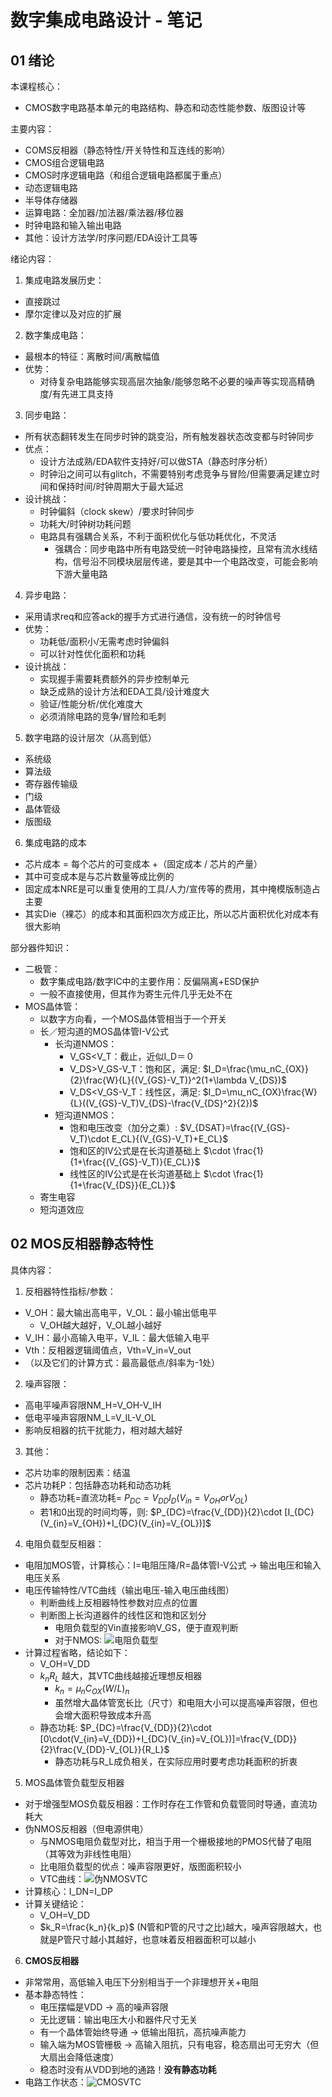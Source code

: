 # 数字集成电路设计 - 笔记

## 01 绪论
本课程核心：
- CMOS数字电路基本单元的电路结构、静态和动态性能参数、版图设计等

主要内容：
- COMS反相器（静态特性/开关特性和互连线的影响）
- CMOS组合逻辑电路
- CMOS时序逻辑电路（和组合逻辑电路都属于重点）
- 动态逻辑电路
- 半导体存储器
- 运算电路：全加器/加法器/乘法器/移位器
- 时钟电路和输入输出电路
- 其他：设计方法学/时序问题/EDA设计工具等

绪论内容：
1. 集成电路发展历史：
  - 直接跳过
  - 摩尔定律以及对应的扩展
2. 数字集成电路：
  - 最根本的特征：离散时间/离散幅值
  - 优势：
    - 对待复杂电路能够实现高层次抽象/能够忽略不必要的噪声等实现高精确度/有先进工具支持
3. 同步电路：
  - 所有状态翻转发生在同步时钟的跳变沿，所有触发器状态改变都与时钟同步
  - 优点：
    - 设计方法成熟/EDA软件支持好/可以做STA（静态时序分析）
    - 时钟沿之间可以有glitch，不需要特别考虑竞争与冒险/但需要满足建立时间和保持时间/时钟周期大于最大延迟
  - 设计挑战：
    - 时钟偏斜（clock skew）/要求时钟同步
    - 功耗大/时钟树功耗问题
    - 电路具有强耦合关系，不利于面积优化与低功耗优化，不灵活
      - 强耦合：同步电路中所有电路受统一时钟电路操控，且常有流水线结构，信号沿不同模块层层传递，要是其中一个电路改变，可能会影响下游大量电路
4. 异步电路：
  - 采用请求req和应答ack的握手方式进行通信，没有统一的时钟信号
  - 优势：
    - 功耗低/面积小/无需考虑时钟偏斜
    - 可以针对性优化面积和功耗
  - 设计挑战：
    - 实现握手需要耗费额外的异步控制单元
    - 缺乏成熟的设计方法和EDA工具/设计难度大
    - 验证/性能分析/优化难度大
    - 必须消除电路的竞争/冒险和毛刺
5. 数字电路的设计层次（从高到低）
  - 系统级
  - 算法级
  - 寄存器传输级
  - 门级
  - 晶体管级
  - 版图级
6. 集成电路的成本
  - 芯片成本 = 每个芯片的可变成本 +（固定成本 / 芯片的产量）
  - 其中可变成本是与芯片数量等成比例的
  - 固定成本NRE是可以重复使用的工具/人力/宣传等的费用，其中掩模版制造占主要
  - 其实Die（裸芯）的成本和其面积四次方成正比，所以芯片面积优化对成本有很大影响

部分器件知识：
- 二极管：
  - 数字集成电路/数字IC中的主要作用：反偏隔离+ESD保护
  - 一般不直接使用，但其作为寄生元件几乎无处不在
- MOS晶体管：
  - 以数字方向看，一个MOS晶体管相当于一个开关
  - 长／短沟道的MOS晶体管I-V公式
    - 长沟道NMOS：
      - V_GS<V_T：截止，近似I_D＝０
      - V_DS>V_GS-V_T：饱和区，满足: $I_D=\frac{\mu_nC_{OX}}{2}\frac{W}{L}{(V_{GS}-V_T)}^2(1+\lambda V_{DS})$
      - V_DS<V_GS-V_T：线性区，满足: $I_D=\mu_nC_{OX}\frac{W}{L}((V_{GS}-V_T)V_{DS}-\frac{V_{DS}^2}{2})$
    - 短沟道NMOS：
      - 饱和电压改变（加分之乘）: $V_{DSAT}=\frac{(V_{GS}-V_T)\cdot E_CL}{(V_{GS}-V_T)+E_CL}$
      - 饱和区的IV公式是在长沟道基础上 $\cdot \frac{1}{1+\frac{(V_{GS}-V_T)}{E_CL}}$
      - 线性区的IV公式是在长沟道基础上 $\cdot \frac{1}{1+\frac{V_{DS}}{E_CL}}$
  - 寄生电容
  - 短沟道效应


## 02  MOS反相器静态特性
具体内容：
1. 反相器特性指标/参数：
  - V_OH：最大输出高电平，V_OL：最小输出低电平
    - V_OH越大越好，V_OL越小越好
  - V_IH：最小高输入电平，V_IL：最大低输入电平
  - Vth：反相器逻辑阈值点，Vth=V_in=V_out
  - （以及它们的计算方式：最高最低点/斜率为-1处）
2. 噪声容限：
  - 高电平噪声容限NM_H=V_OH-V_IH
  - 低电平噪声容限NM_L=V_IL-V_OL
  - 影响反相器的抗干扰能力，相对越大越好
3. 其他：
  - 芯片功率的限制因素：结温
  - 芯片功耗P：包括静态功耗和动态功耗
    - 静态功耗=直流功耗= $P_{DC}=V_{DD}I_D(V_{in}=V_{OH}orV_{OL})$
    - 若1和0出现的时间均等，则: $P_{DC}=\frac{V_{DD}}{2}\cdot [I_{DC}(V_{in}=V_{OH})+I_{DC}(V_{in}=V_{OL})]$
4. 电阻负载型反相器：
  - 电阻加MOS管，计算核心：I=电阻压降/R=晶体管I-V公式 -> 输出电压和输入电压关系
  - 电压传输特性/VTC曲线（输出电压-输入电压曲线图）
    - 判断曲线上反相器特性参数对应点的位置
    - 判断图上长沟道器件的线性区和饱和区划分
      - 电阻负载型的Vin直接影响V_GS，便于直观判断
      - 对于NMOS: ![电阻负载型](./images/电阻负载型VTC.png "电阻负载型VTC曲线")
  - 计算过程省略，结论如下：
    - V_OH=V_DD
    - $k_nR_L$ 越大，其VTC曲线越接近理想反相器
      - $k_n=\mu_nC_{OX}(W/L)_n$
      - 虽然增大晶体管宽长比（尺寸）和电阻大小可以提高噪声容限，但也会增大面积导致成本升高
    - 静态功耗: $P_{DC}=\frac{V_{DD}}{2}\cdot [0\cdot(V_{in}=V_{DD})+I_{DC}(V_{in}=V_{OL})]=\frac{V_{DD}}{2}\frac{V_{DD}-V_{OL}}{R_L}$
      - 静态功耗与R_L成负相关，在实际应用时要考虑功耗面积的折衷
5. MOS晶体管负载型反相器
  - 对于增强型MOS负载反相器：工作时存在工作管和负载管同时导通，直流功耗大
  - 伪NMOS反相器（但电源供电）
    - 与NMOS电阻负载型对比，相当于用一个栅极接地的PMOS代替了电阻（其等效为非线性电阻）
    - 比电阻负载型的优点：噪声容限更好，版图面积较小
    - VTC曲线：![伪NMOSVTC](./images/伪NMOS型VTC.png "伪NMOS型VTC曲线")
  - 计算核心：I_DN=I_DP
  - 计算关键结论：
    - V_OH=V_DD
    - $k_R=\frac{k_n}{k_p}$ (N管和P管的尺寸之比)越大，噪声容限越大，也就是P管尺寸越小其越好，也意味着反相器面积可以越小
6. **CMOS反相器**
  - 非常常用，高低输入电压下分别相当于一个非理想开关+电阻
  - 基本静态特性：
    - 电压摆幅是VDD -> 高的噪声容限
    - 无比逻辑：输出电压大小和器件尺寸无关
    - 有一个晶体管始终导通 -> 低输出阻抗，高抗噪声能力
    - 输入端为MOS管栅极 -> 高输入阻抗，只有电容，稳态扇出可无穷大（但大扇出会降低速度）
    - 稳态时没有从VDD到地的通路！**没有静态功耗**
  - 电路工作状态：![CMOSVTC](./images/COMS型VTC.png "CMOS型VTC曲线")



